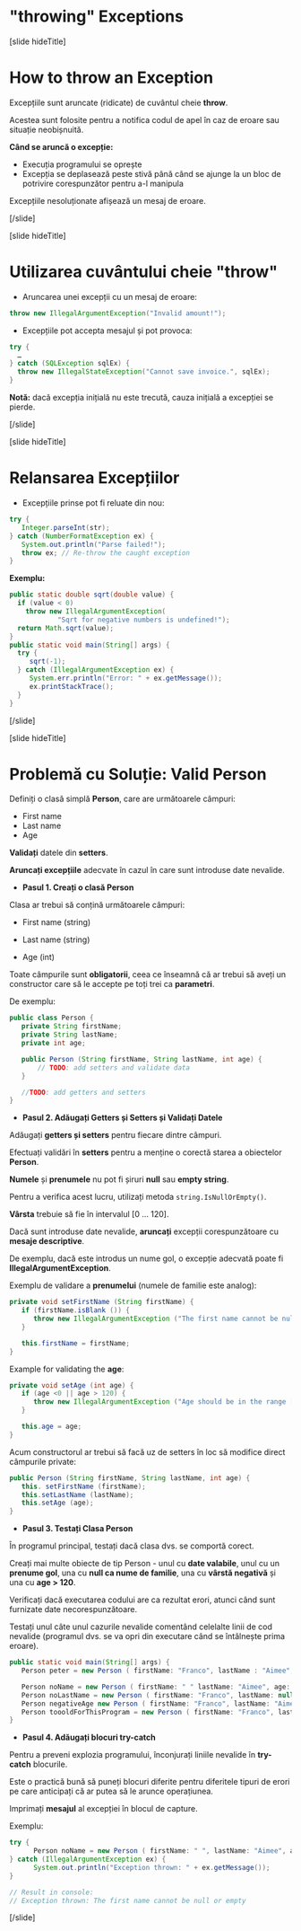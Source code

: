 # "throwing" Exceptions

[slide hideTitle]

# How to throw an Exception

Excepțiile sunt aruncate (ridicate) de cuvântul cheie **throw**.

Acestea sunt folosite pentru a notifica codul de apel în caz de eroare sau situație neobișnuită.

**Când se aruncă o excepție:**
- Execuția programului se oprește
- Excepția se deplasează peste stivă până când se ajunge la un bloc de potrivire corespunzător pentru a-l manipula
   
Excepțiile nesoluționate afișează un mesaj de eroare.

[/slide]

[slide hideTitle]

# Utilizarea cuvântului cheie "throw"

- Aruncarea unei excepții cu un mesaj de eroare:

```java
throw new IllegalArgumentException("Invalid amount!");
```
- Excepțiile pot accepta mesajul și pot provoca:

```java
try {
  …
} catch (SQLException sqlEx) {
  throw new IllegalStateException("Cannot save invoice.", sqlEx);
}
```

**Notă:** dacă excepția inițială nu este trecută, cauza inițială a excepției se pierde.

[/slide]

[slide hideTitle]

# Relansarea Excepțiilor

- Excepțiile prinse pot fi reluate din nou:

```java
try {
   Integer.parseInt(str);
} catch (NumberFormatException ex) {
   System.out.println("Parse failed!");
   throw ex; // Re-throw the caught exception
}
```

**Exemplu:**

```java
public static double sqrt(double value) {
  if (value < 0)
    throw new IllegalArgumentException(
			"Sqrt for negative numbers is undefined!");
  return Math.sqrt(value);
}
public static void main(String[] args) {
  try {
     sqrt(-1);
  } catch (IllegalArgumentException ex) {
     System.err.println("Error: " + ex.getMessage());
     ex.printStackTrace();
  }
}
```
[/slide]


[slide hideTitle]

# Problemă cu Soluție: Valid Person

Definiți o clasă simplă **Person**, care are următoarele câmpuri:

  - First name
  - Last name
  - Age

**Validați** datele din **setters**. 

**Aruncați excepțiile** adecvate în cazul în care sunt introduse date nevalide.

- **Pasul 1. Creați o clasă Person**

Clasa ar trebui să conțină următoarele câmpuri:

- First name (string) 

- Last name (string) 

- Age (int)

Toate câmpurile sunt **obligatorii**, ceea ce înseamnă că ar trebui să aveți un constructor care să le accepte pe toți trei ca **parametri**. 

De exemplu:

```java
public class Person {
   private String firstName;
   private String lastName;
   private int age;

   public Person (String firstName, String lastName, int age) {
       // TODO: add setters and validate data
   }

   //TODO: add getters and setters
}
```

- **Pasul 2. Adăugați Getters și Setters și Validați Datele**

Adăugați **getters și setters** pentru fiecare dintre câmpuri.

Efectuați validări în **setters** pentru a menține o corectă starea a obiectelor **Person**.

**Numele** și **prenumele** nu pot fi șiruri **null** sau **empty string**.

Pentru a verifica acest lucru, utilizați metoda `string.IsNullOrEmpty()`.

**Vârsta** trebuie să fie în intervalul [0 … 120].

Dacă sunt introduse date nevalide, **aruncați** excepții corespunzătoare cu **mesaje descriptive**.

De exemplu, dacă este introdus un nume gol, o excepție adecvată poate fi **IllegalArgumentException**.

Exemplu de validare a **prenumelui** (numele de familie este analog):

```java
private void setFirstName (String firstName) {
   if (firstName.isBlank ()) {
      throw new IllegalArgumentException ("The first name cannot be null or empty");
   }

   this.firstName = firstName;
}
```
Example for validating the **age**:

```java
private void setAge (int age) {
   if (age <0 || age > 120) {
      throw new IllegalArgumentException ("Age should be in the range [O...120]");
   }

   this.age = age;
}
```

Acum constructorul ar trebui să facă uz de setters în loc să modifice direct câmpurile private:

```java
public Person (String firstName, String lastName, int age) {
   this. setFirstName (firstName);
   this.setLastName (lastName);
   this.setAge (age);
}
```

- **Pasul 3. Testați Clasa Person**

În programul principal, testați dacă clasa dvs. se comportă corect.

Creați mai multe obiecte de tip Person - unul cu **date valabile**, unul cu un **prenume gol**, una cu **null ca nume de familie**, una cu **vârstă negativă** și una cu **age > 120**.

Verificați dacă executarea codului are ca rezultat erori, atunci când sunt furnizate date necorespunzătoare.

Testați unul câte unul cazurile nevalide comentând celelalte linii de cod nevalide (programul dvs. se va opri din executare când se întâlnește prima eroare).

```java
public static void main(String[] args) {
   Person peter = new Person ( firstName: "Franco", lastName : "Aimee", age: 19);

   Person noName = new Person ( firstName: " " lastName: "Aimee", age: 19);
   Person noLastName = new Person ( firstName: "Franco", lastName: null, age: 19);
   Person negativeAge new Person ( firstName: "Franco", lastName: "Aimee", age: -1);
   Person toooldForThisProgram = new Person ( firstName: "Franco", lastName: "Aimee", age: 121);
}
```

- **Pasul 4. Adăugați blocuri try-catch**

Pentru a preveni explozia programului, înconjurați liniile nevalide în **try-catch** blocurile.

Este o practică bună să puneți blocuri diferite pentru diferitele tipuri de erori pe care anticipați că ar putea să le arunce operațiunea.

Imprimați **mesajul** al excepției în blocul de capture.

Exemplu:

```java
try {
      Person noName = new Person ( firstName: " ", lastName: "Aimee", age: 19);
} catch (IllegalArgumentException ex) {
      System.out.println("Exception thrown: " + ex.getMessage());
}

// Result in console:
// Exception thrown: The first name cannot be null or empty
```

[/slide]
